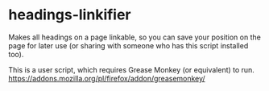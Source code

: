 # headings-linkifier
Makes all headings on a page linkable, so you can save your position on the page for later use (or sharing with someone who has this script installed too).

This is a user script, which requires Grease Monkey (or equivalent) to run.
https://addons.mozilla.org/pl/firefox/addon/greasemonkey/
